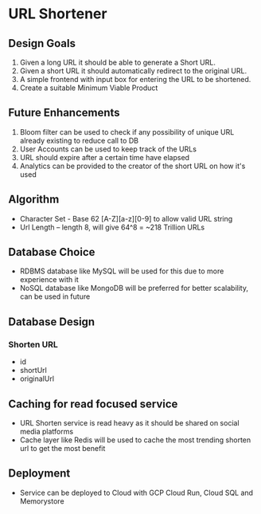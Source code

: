 # URL Shortener

## Design Goals
1. Given a long URL it should be able to generate a Short URL.
2. Given a short URL it should automatically redirect to the original URL.
3. A simple frontend with input box for entering the URL to be shortened.
4. Create a suitable Minimum Viable Product

## Future Enhancements
1. Bloom filter can be used to check if any possibility of unique URL already existing to reduce call to DB
2. User Accounts can be used to keep track of the URLs
3. URL should expire after a certain time have elapsed
4. Analytics can be provided to the creator of the short URL on how it's used

## Algorithm
- Character Set - Base 62 [A-Z][a-z][0-9] to allow valid URL string
- Url Length – length 8, will give 64^8 = ~218 Trillion URLs

## Database Choice
- RDBMS database like MySQL will be used for this due to more experience with it
- NoSQL database like MongoDB will be preferred for better scalability, can be used in future

## Database Design
### Shorten URL
- id
- shortUrl
- originalUrl

## Caching for read focused service
- URL Shorten service is read heavy as it should be shared on social media platforms
- Cache layer like Redis will be used to cache the most trending shorten url to get the most benefit

## Deployment
- Service can be deployed to Cloud with GCP Cloud Run, Cloud SQL and Memorystore